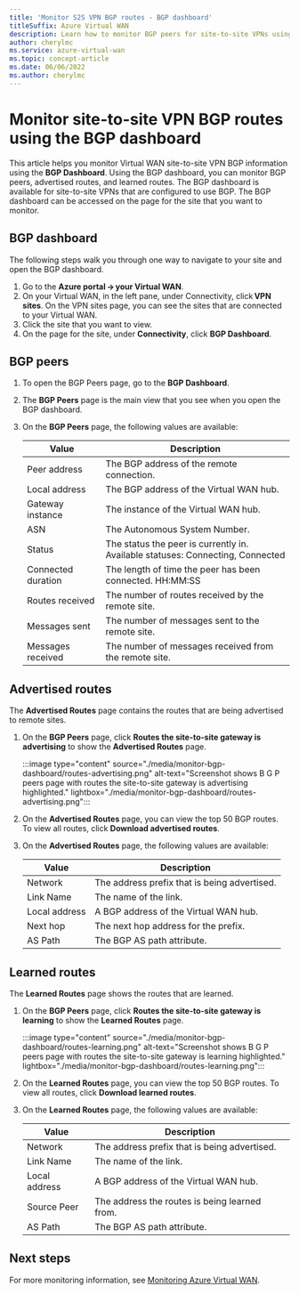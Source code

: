```yaml
---
title: 'Monitor S2S VPN BGP routes - BGP dashboard'
titleSuffix: Azure Virtual WAN
description: Learn how to monitor BGP peers for site-to-site VPNs using the BGP dashboard.
author: cherylmc
ms.service: azure-virtual-wan
ms.topic: concept-article
ms.date: 06/06/2022
ms.author: cherylmc
---
```

# Monitor site-to-site VPN BGP routes using the BGP dashboard

This article helps you monitor Virtual WAN site-to-site VPN BGP information using the **BGP Dashboard**. Using the BGP dashboard, you can monitor BGP peers, advertised routes, and learned routes. The BGP dashboard is available for site-to-site VPNs that are configured to use BGP. The BGP dashboard can be accessed on the page for the site that you want to monitor.

## BGP dashboard

The following steps walk you through one way to navigate to your site and open the BGP dashboard.

1. Go to the **Azure portal -> your Virtual WAN**.
1. On your Virtual WAN, in the left pane, under Connectivity, click **VPN sites**. On the VPN sites page, you can see the sites that are connected to your Virtual WAN.
1. Click the site that you want to view.
1. On the page for the site, under **Connectivity**, click **BGP Dashboard**.


## <a name="peers"></a>BGP peers

1. To open the BGP Peers page, go to the **BGP Dashboard**.

1. The **BGP Peers** page is the main view that you see when you open the BGP dashboard.

1. On the **BGP Peers** page, the following values are available:

   |Value | Description|
   |---|---|
   |Peer address| The BGP address of the remote connection. |
   |Local address | The BGP address of the Virtual WAN hub.  |
   | Gateway instance| The instance of the Virtual WAN hub. |
   |ASN| The Autonomous System Number. |
   |Status | The status the peer is currently in.<br>Available statuses: Connecting, Connected  |
   |Connected duration |The length of time the peer has been connected. HH:MM:SS |
   |Routes received |The number of routes received by the remote site. |
   |Messages sent |The number of messages sent to the remote site.  |
   |Messages received | The number of messages received from the remote site. |

## <a name="advertised"></a>Advertised routes

The **Advertised Routes** page contains the routes that are being advertised to remote sites.

1. On the **BGP Peers** page, click **Routes the site-to-site gateway is advertising** to show the **Advertised Routes** page.

   :::image type="content" source="./media/monitor-bgp-dashboard/routes-advertising.png" alt-text="Screenshot shows B G P peers page with routes the site-to-site gateway is advertising highlighted." lightbox="./media/monitor-bgp-dashboard/routes-advertising.png":::

1. On the **Advertised Routes** page, you can view the top 50 BGP routes. To view all routes, click **Download advertised routes**.

1. On the **Advertised Routes** page, the following values are available:

   |Value | Description|
   |---|---|
   | Network  |The address prefix that is being advertised. |
   | Link Name  |  The name of the link.  |
   | Local address  |  A BGP address of the Virtual WAN hub.|
   | Next hop  | The next hop address for the prefix.  |
   |AS Path | The BGP AS path attribute. |

## <a name="learned"></a>Learned routes

The **Learned Routes** page shows the routes that are learned.

1. On the **BGP Peers** page, click **Routes the site-to-site gateway is learning** to show the **Learned Routes** page.

   :::image type="content" source="./media/monitor-bgp-dashboard/routes-learning.png" alt-text="Screenshot shows B G P peers page with routes the site-to-site gateway is learning highlighted." lightbox="./media/monitor-bgp-dashboard/routes-learning.png":::

1. On the **Learned Routes** page, you can view the top 50 BGP routes. To view all routes, click **Download learned routes**.

1. On the **Learned Routes** page, the following values are available:

   |Value | Description|
   |---|---|
   | Network | The address prefix that is being advertised. |
   | Link Name |The name of the link.   |
   |Local address  |A BGP address of the Virtual WAN hub.  |
   |Source Peer  |The address the routes is being learned from.  |
   | AS Path | The BGP AS path attribute. |

## Next steps

For more monitoring information, see [Monitoring Azure Virtual WAN](monitor-virtual-wan.md).
